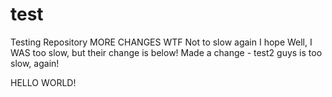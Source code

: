 # test
Testing Repository
MORE CHANGES WTF
Not to slow again I hope
Well, I WAS too slow, but their change is below!
Made a change - test2 guys is too slow, again!

HELLO WORLD!
